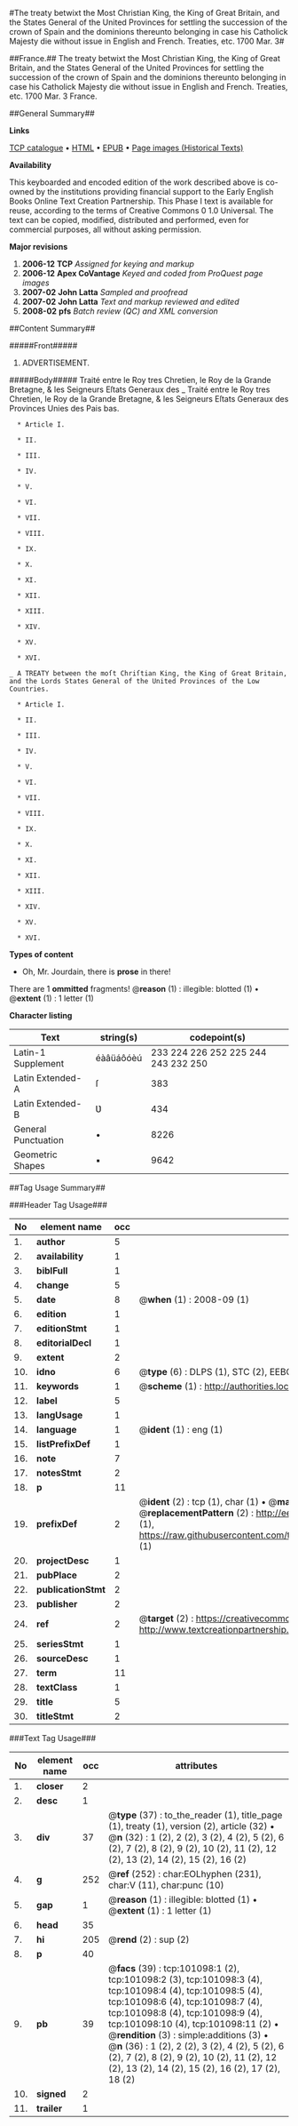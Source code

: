 #The treaty betwixt the Most Christian King, the King of Great Britain, and the States General of the United Provinces for settling the succession of the crown of Spain and the dominions thereunto belonging in case his Catholick Majesty die without issue in English and French. Treaties, etc. 1700 Mar. 3#

##France.##
The treaty betwixt the Most Christian King, the King of Great Britain, and the States General of the United Provinces for settling the succession of the crown of Spain and the dominions thereunto belonging in case his Catholick Majesty die without issue in English and French.
Treaties, etc. 1700 Mar. 3
France.

##General Summary##

**Links**

[TCP catalogue](http://www.ota.ox.ac.uk/tcp/)  • 
[HTML](http://tei.it.ox.ac.uk/tcp/Texts-HTML/free/A49/A49235.html)  • 
[EPUB](http://tei.it.ox.ac.uk/tcp/Texts-EPUB/free/A49/A49235.epub) • 
[Page images (Historical Texts)](https://data.historicaltexts.jisc.ac.uk/view?pubId=eebo-13660065e&pageId=eebo-13660065e-101098-1)

**Availability**

This keyboarded and encoded edition of the
	       work described above is co-owned by the institutions
	       providing financial support to the Early English Books
	       Online Text Creation Partnership. This Phase I text is
	       available for reuse, according to the terms of Creative
	       Commons 0 1.0 Universal. The text can be copied,
	       modified, distributed and performed, even for
	       commercial purposes, all without asking permission.

**Major revisions**

1. __2006-12__ __TCP__ *Assigned for keying and markup*
1. __2006-12__ __Apex CoVantage__ *Keyed and coded from ProQuest page images*
1. __2007-02__ __John Latta__ *Sampled and proofread*
1. __2007-02__ __John Latta__ *Text and markup reviewed and edited*
1. __2008-02__ __pfs__ *Batch review (QC) and XML conversion*

##Content Summary##

#####Front#####

1. ADVERTISEMENT.

#####Body#####
Traité entre le Roy tres Chretien, le Roy de la Grande Bretagne, & les Seigneurs Eſtats Generaux des
    _ Traité entre le Roy tres Chretien, le Roy de la Grande Bretagne, & les Seigneurs Eſtats Generaux des Provinces Unies des Pais bas.

      * Article I.

      * II.

      * III.

      * IV.

      * V.

      * VI.

      * VII.

      * VIII.

      * IX.

      * X.

      * XI.

      * XII.

      * XIII.

      * XIV.

      * XV.

      * XVI.

    _ A TREATY between the moſt Chriſtian King, the King of Great Britain, and the Lords States General of the United Provinces of the Low Countries.

      * Article I.

      * II.

      * III.

      * IV.

      * V.

      * VI.

      * VII.

      * VIII.

      * IX.

      * X.

      * XI.

      * XII.

      * XIII.

      * XIV.

      * XV.

      * XVI.

**Types of content**

  * Oh, Mr. Jourdain, there is **prose** in there!

There are 1 **ommitted** fragments! 
 @__reason__ (1) : illegible: blotted (1)  •  @__extent__ (1) : 1 letter (1)

**Character listing**


|Text|string(s)|codepoint(s)|
|---|---|---|
|Latin-1 Supplement|éàâüáôóèú|233 224 226 252 225 244 243 232 250|
|Latin Extended-A|ſ|383|
|Latin Extended-B|Ʋ|434|
|General Punctuation|•|8226|
|Geometric Shapes|▪|9642|

##Tag Usage Summary##

###Header Tag Usage###

|No|element name|occ|attributes|
|---|---|---|---|
|1.|__author__|5||
|2.|__availability__|1||
|3.|__biblFull__|1||
|4.|__change__|5||
|5.|__date__|8| @__when__ (1) : 2008-09 (1)|
|6.|__edition__|1||
|7.|__editionStmt__|1||
|8.|__editorialDecl__|1||
|9.|__extent__|2||
|10.|__idno__|6| @__type__ (6) : DLPS (1), STC (2), EEBO-CITATION (1), OCLC (1), VID (1)|
|11.|__keywords__|1| @__scheme__ (1) : http://authorities.loc.gov/ (1)|
|12.|__label__|5||
|13.|__langUsage__|1||
|14.|__language__|1| @__ident__ (1) : eng (1)|
|15.|__listPrefixDef__|1||
|16.|__note__|7||
|17.|__notesStmt__|2||
|18.|__p__|11||
|19.|__prefixDef__|2| @__ident__ (2) : tcp (1), char (1)  •  @__matchPattern__ (2) : ([0-9\-]+):([0-9IVX]+) (1), (.+) (1)  •  @__replacementPattern__ (2) : http://eebo.chadwyck.com/downloadtiff?vid=$1&page=$2 (1), https://raw.githubusercontent.com/textcreationpartnership/Texts/master/tcpchars.xml#$1 (1)|
|20.|__projectDesc__|1||
|21.|__pubPlace__|2||
|22.|__publicationStmt__|2||
|23.|__publisher__|2||
|24.|__ref__|2| @__target__ (2) : https://creativecommons.org/publicdomain/zero/1.0/ (1), http://www.textcreationpartnership.org/docs/. (1)|
|25.|__seriesStmt__|1||
|26.|__sourceDesc__|1||
|27.|__term__|11||
|28.|__textClass__|1||
|29.|__title__|5||
|30.|__titleStmt__|2||


###Text Tag Usage###

|No|element name|occ|attributes|
|---|---|---|---|
|1.|__closer__|2||
|2.|__desc__|1||
|3.|__div__|37| @__type__ (37) : to_the_reader (1), title_page (1), treaty (1), version (2), article (32)  •  @__n__ (32) : 1 (2), 2 (2), 3 (2), 4 (2), 5 (2), 6 (2), 7 (2), 8 (2), 9 (2), 10 (2), 11 (2), 12 (2), 13 (2), 14 (2), 15 (2), 16 (2)|
|4.|__g__|252| @__ref__ (252) : char:EOLhyphen (231), char:V (11), char:punc (10)|
|5.|__gap__|1| @__reason__ (1) : illegible: blotted (1)  •  @__extent__ (1) : 1 letter (1)|
|6.|__head__|35||
|7.|__hi__|205| @__rend__ (2) : sup (2)|
|8.|__p__|40||
|9.|__pb__|39| @__facs__ (39) : tcp:101098:1 (2), tcp:101098:2 (3), tcp:101098:3 (4), tcp:101098:4 (4), tcp:101098:5 (4), tcp:101098:6 (4), tcp:101098:7 (4), tcp:101098:8 (4), tcp:101098:9 (4), tcp:101098:10 (4), tcp:101098:11 (2)  •  @__rendition__ (3) : simple:additions (3)  •  @__n__ (36) : 1 (2), 2 (2), 3 (2), 4 (2), 5 (2), 6 (2), 7 (2), 8 (2), 9 (2), 10 (2), 11 (2), 12 (2), 13 (2), 14 (2), 15 (2), 16 (2), 17 (2), 18 (2)|
|10.|__signed__|2||
|11.|__trailer__|1||
